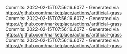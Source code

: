 Commits: 2022-02-15T07:56:16.607Z - Generated via https://github.com/marketplace/actions/artificial-grass
<br>
Commits: 2022-02-15T07:56:16.607Z - Generated via https://github.com/marketplace/actions/artificial-grass
<br>
Commits: 2022-02-15T07:56:16.607Z - Generated via https://github.com/marketplace/actions/artificial-grass
<br>
Commits: 2022-02-15T07:56:16.607Z - Generated via https://github.com/marketplace/actions/artificial-grass
<br>
